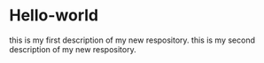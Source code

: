# Hello-world
this is my first description of my new respository.
this is my second description of my new respository.
